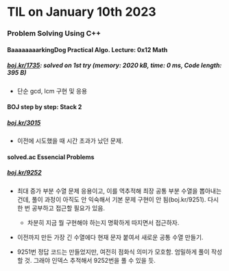 # **TIL on January 10th 2023**
### Problem Solving Using C++
#### BaaaaaaaarkingDog Practical Algo. Lecture: 0x12 Math
##### [boj.kr/1735](../../../Problem%20Solving/boj/Math/1735-01-10-2023.cpp): solved on 1st try (memory: 2020 kB, time: 0 ms, Code length: 395 B)
* 단순 gcd, lcm 구현 및 응용

#### BOJ step by step: Stack 2
##### [boj.kr/3015](../../../Problem%20Solving/boj/Stack/3015-10-17-2022.cpp)
* 이전에 시도했을 때 시간 초과가 났던 문제.

#### solved.ac Essencial Problems
##### [boj.kr/9252](../../../Problem%20Solving/boj/solvedac/9252-01-09-2023.cpp)
* 최대 증가 부분 수열 문제 응용이고, 이를 역추적해 최장 공통 부분 수열을 뽑아내는 건데, 풀이 과정이 아직도 안 익숙해서 기본 문제 구현이 안 됨(boj.kr/9251). 다시 한 번 공부하고 접근할 필요가 있음.
  - 차분히 지금 뭘 구현해야 하는지 명확하게 따지면서 접근하자.
* 이전까지 만든 가장 긴 수열에다 현재 문자 붙여서 새로운 공통 수열 만들기.

* 9251번 정답 코드는 만들었지만, 여전히 점화식 의미가 모호함. 엄밀하게 풀이 작성할 것. 그래야 인덱스 추적해서 9252번을 풀 수 있을 듯.